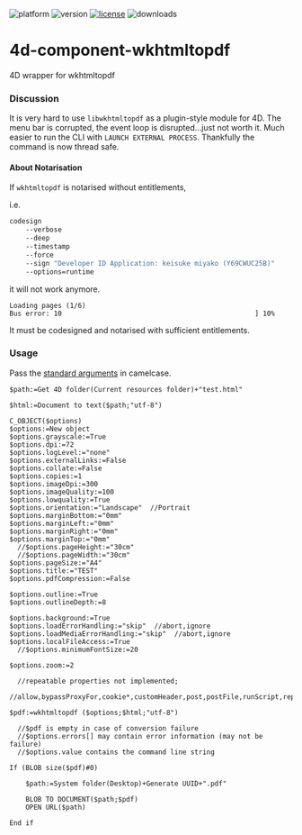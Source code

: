 ![platform](https://img.shields.io/static/v1?label=platform&message=osx-64%20|%20win-64&color=blue)
![version](https://img.shields.io/badge/version-18%2B-EB8E5F)
[![license](https://img.shields.io/github/license/miyako/4d-component-wkhtmltopdf)](LICENSE)
![downloads](https://img.shields.io/github/downloads/miyako/4d-component-wkhtmltopdf/total)

# 4d-component-wkhtmltopdf
4D wrapper for wkhtmltopdf

### Discussion

It is very hard to use ``libwkhtmltopdf`` as a plugin-style module for 4D. The menu bar is corrupted, the event loop is disrupted...just not worth it. Much easier to run the CLI with ``LAUNCH EXTERNAL PROCESS``. Thankfully the command is now thread safe. 

#### About Notarisation

If ``wkhtmltopdf`` is notarised without entitlements,

i.e.

```sh
codesign 
	--verbose 
	--deep 
	--timestamp
	--force 
	--sign "Developer ID Application: keisuke miyako (Y69CWUC25B)" 
	--options=runtime 
```

it will not work anymore.

```
Loading pages (1/6)
Bus error: 10                                                ] 10%
```

It must be codesigned and notarised with sufficient entitlements.

### Usage

Pass the [standard arguments](https://wkhtmltopdf.org/usage/wkhtmltopdf.txt) in camelcase.

```
$path:=Get 4D folder(Current resources folder)+"test.html"

$html:=Document to text($path;"utf-8")

C_OBJECT($options)
$options:=New object
$options.grayscale:=True
$options.dpi:=72
$options.logLevel:="none"
$options.externalLinks:=False
$options.collate:=False
$options.copies:=1
$options.imageDpi:=300
$options.imageQuality:=100
$options.lowquality:=True
$options.orientation:="Landscape"  //Portrait
$options.marginBottom:="0mm"
$options.marginLeft:="0mm"
$options.marginRight:="0mm"
$options.marginTop:="0mm"
  //$options.pageHeight:="30cm"
  //$options.pageWidth:="30cm"
$options.pageSize:="A4"
$options.title:="TEST"
$options.pdfCompression:=False

$options.outline:=True
$options.outlineDepth:=8

$options.background:=True
$options.loadErrorHandling:="skip"  //abort,ignore
$options.loadMediaErrorHandling:="skip"  //abort,ignore
$options.localFileAccess:=True
  //$options.minimumFontSize:=20

$options.zoom:=2

  //repeatable properties not implemented;
  //allow,bypassProxyFor,cookie*,customHeader,post,postFile,runScript,replace

$pdf:=wkhtmltopdf ($options;$html;"utf-8")

  //$pdf is empty in case of conversion failure
  //$options.errors[] may contain error information (may not be failure)
  //$options.value contains the command line string

If (BLOB size($pdf)#0)
	
	$path:=System folder(Desktop)+Generate UUID+".pdf"
	
	BLOB TO DOCUMENT($path;$pdf)
	OPEN URL($path)
	
End if 
```
